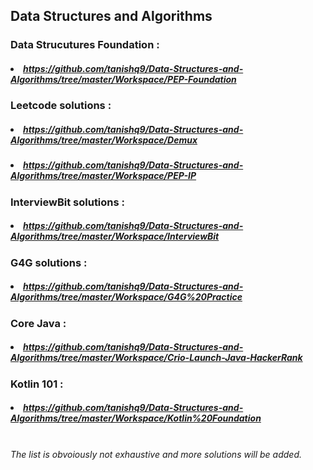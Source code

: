 ## Data Structures and Algorithms

### Data Strucutures Foundation :
##### <li>https://github.com/tanishq9/Data-Structures-and-Algorithms/tree/master/Workspace/PEP-Foundation</li>

### Leetcode solutions : 
##### <li>https://github.com/tanishq9/Data-Structures-and-Algorithms/tree/master/Workspace/Demux</li>
##### <li>https://github.com/tanishq9/Data-Structures-and-Algorithms/tree/master/Workspace/PEP-IP</li>

### InterviewBit solutions : 
##### <li>https://github.com/tanishq9/Data-Structures-and-Algorithms/tree/master/Workspace/InterviewBit</li>

### G4G solutions : 
##### <li>https://github.com/tanishq9/Data-Structures-and-Algorithms/tree/master/Workspace/G4G%20Practice</li>

### Core Java : 
##### <li>https://github.com/tanishq9/Data-Structures-and-Algorithms/tree/master/Workspace/Crio-Launch-Java-HackerRank</li>
### Kotlin 101 : 
##### <li>https://github.com/tanishq9/Data-Structures-and-Algorithms/tree/master/Workspace/Kotlin%20Foundation</li>

<br>
<i>The list is obvoiously not exhaustive and more solutions will be added.</i>
